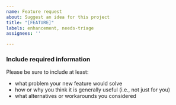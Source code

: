 ```yaml
---
name: Feature request
about: Suggest an idea for this project
title: "[FEATURE]"
labels: enhancement, needs-triage
assignees: ''

---
```


### Include required information

Please be sure to include at least:

 - what problem your new feature would solve
 - how or why you think it is generally useful (i.e., not just for you)
 - what alternatives or workarounds you considered
